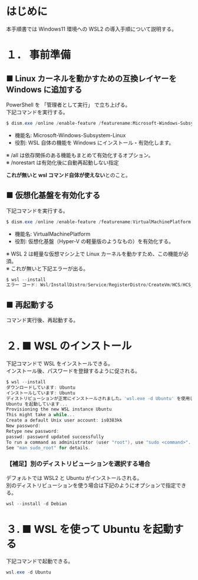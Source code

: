 # はじめに

本手順書では Windows11 環境への WSL2 の導入手順について説明する。

# １． 事前準備

## ■ Linux カーネルを動かすための互換レイヤーを Windows に追加する

PowerShell を 「管理者として実行」 で立ち上げる。  
下記コマンドを実行する。

```powershell
$ dism.exe /online /enable-feature /featurename:Microsoft-Windows-Subsystem-Linux /all /norestart
```

- 機能名: Microsoft-Windows-Subsystem-Linux
- 役割: WSL 自体の機能を Windows にインストール・有効化します。

※ /all は依存関係のある機能もまとめて有効化するオプション。  
※ /norestart は有効化後に自動再起動しない指定

**これが無いと wsl コマンド自体が使えない**とのこと。

## ■ 仮想化基盤を有効化する

下記コマンドを実行する。

```powershell
$ dism.exe /online /enable-feature /featurename:VirtualMachinePlatform /all /norestart
```

- 機能名: VirtualMachinePlatform
- 役割: 仮想化基盤（Hyper-V の軽量版のようなもの）を有効化する。

※ WSL 2 は軽量な仮想マシン上で Linux カーネルを動かすため、この機能が必須。  
※ これが無いと下記エラーが出る。

```powershell
$ wsl --install
エラー コード: Wsl/InstallDistro/Service/RegisterDistro/CreateVm/HCS/HCS_E_SERVICE_NOT_AVAILABLE
```

## ■ 再起動する

コマンド実行後、再起動する。

# ２. ■ WSL のインストール

下記コマンドで WSL をインストールできる。  
インストール後、パスワードを登録するように促される。

```powershell
$ wsl --install
ダウンロードしています: Ubuntu
インストールしています: Ubuntu
ディストリビューションが正常にインストールされました。'wsl.exe -d Ubuntu' を使用して起動できます
Ubuntu を起動しています...
Provisioning the new WSL instance Ubuntu
This might take a while...
Create a default Unix user account: is0383kk
New password:
Retype new password:
passwd: password updated successfully
To run a command as administrator (user "root"), use "sudo <command>".
See "man sudo_root" for details.
```

### 【補足】別のディストリビューションを選択する場合

デフォルトでは WSL2 と Ubuntu がインストールされる。  
別のディストリビューションを使う場合は下記のようにオプションで指定できる。

```powershell
wsl --install -d Debian
```

# ３. ■ WSL を使って Ubuntu を起動する

下記コマンドで起動できる。

```powershell
wsl.exe -d Ubuntu
```
